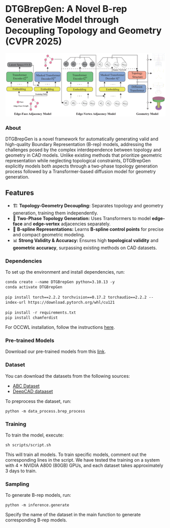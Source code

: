 # DTGBrepGen: A Novel B-rep Generative Model through Decoupling Topology and Geometry (CVPR 2025)

![Teaser image](images/pipeline.png)

### About
DTGBrepGen is a novel framework for automatically generating valid and high-quality Boundary Representation (B-rep) models, addressing the challenges posed by the complex interdependence between topology and geometry in CAD models. Unlike existing methods that prioritize geometric representation while neglecting topological constraints, DTGBrepGen explicitly models both aspects through a two-phase topology generation process followed by a Transformer-based diffusion model for geometry generation.

## Features
- 🏗 **Topology-Geometry Decoupling:** Separates topology and geometry generation, training them independently.  
- 🔄 **Two-Phase Topology Generation:** Uses Transformers to model **edge-face** and **edge-vertex** adjacencies separately.  
- 🎯 **B-spline Representations:** Learns **B-spline control points** for precise and compact geometric modeling.  
- 📊 **Strong Validity & Accuracy:** Ensures high **topological validity** and **geometric accuracy**, surpassing existing methods on CAD datasets.  


### Dependencies

To set up the environment and install dependencies, run:
```
conda create --name DTGBrepGen python=3.10.13 -y
conda activate DTGBrepGen

pip install torch==2.2.2 torchvision==0.17.2 torchaudio==2.2.2 --index-url https://download.pytorch.org/whl/cu121

pip install -r requirements.txt
pip install chamferdist
```

For OCCWL installation, follow the instructions [here](https://github.com/AutodeskAILab/occwl).

### Pre-trained Models
Download our pre-trained models from this [link](https://drive.google.com/file/d/1p_kgxpGI5a_ir-sLGh2HAMXpiBuoUod4/view?usp=drive_link).

### Dataset
You can download the datasets from the following sources:
- [ABC Dataset](https://archive.nyu.edu/handle/2451/43778)
- [DeepCAD dataaset](https://github.com/ChrisWu1997/DeepCAD) 

To preprocess the dataset, run:
```
python -m data_process.brep_process
```

### Training
To train the model, execute:
```
sh scripts/script.sh
```
This will train all models. To train specific models, comment out the corresponding lines in the script. We have tested the training on a system with 4 × NVIDIA A800 (80GB) GPUs, and each dataset takes approximately 3 days to train.

### Sampling
To generate B-rep models, run:
```
python -m inference.generate
```
Specify the name of the dataset in the main function to generate corresponding B-rep models.